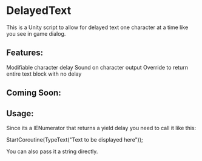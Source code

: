 DelayedText
===========

This is a Unity script to allow for delayed text one character at a time like you see in game dialog.

Features:
---------
Modifiable character delay
Sound on character output
Override to return entire text block with no delay

Coming Soon:
---------

Usage:
---------
Since its a IENumerator that returns a yield delay you need to call it like this:

StartCoroutine(TypeText("Text to be displayed here"));

You can also pass it a string directly.
